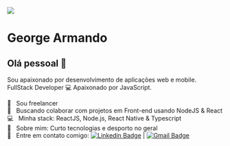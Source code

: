 <img width="auto" src="https://github.com/tgmarinho/tgmarinho/blob/master/banner.png">


# George Armando

## Olá pessoal 👋
Sou apaixonado por desenvolvimento de aplicações web e mobile.
FullStack Developer :computer:
Apaixonado por JavaScript.

 :rocket:  &nbsp; Sou freelancer
 <br/> :purple_heart: &nbsp; Buscando colaborar com projetos em Front-end usando NodeJS & React
 <br/> :computer: &nbsp; Minha stack: ReactJS, Node.js, React Native & Typescript
 <br/> 💬  &nbsp; Sobre mim: Curto tecnologias e desporto no geral
 <br/> :email: &nbsp; Entre em contato comigo: [![Linkedin Badge](https://img.shields.io/badge/-GeorgeArmando-blue?style=flat-square&logo=Linkedin&logoColor=white&link=https://www.linkedin.com/in/georgearmando/)](https://www.linkedin.com/in/georgearmando/) 
| 
[![Gmail Badge](https://img.shields.io/badge/-georgearmando54@gmail.com-c14438?style=flat-square&logo=Gmail&logoColor=white&link=mailto:georgearmando54@gmail.com)](mailto:georgearmando54@gmail.com)
